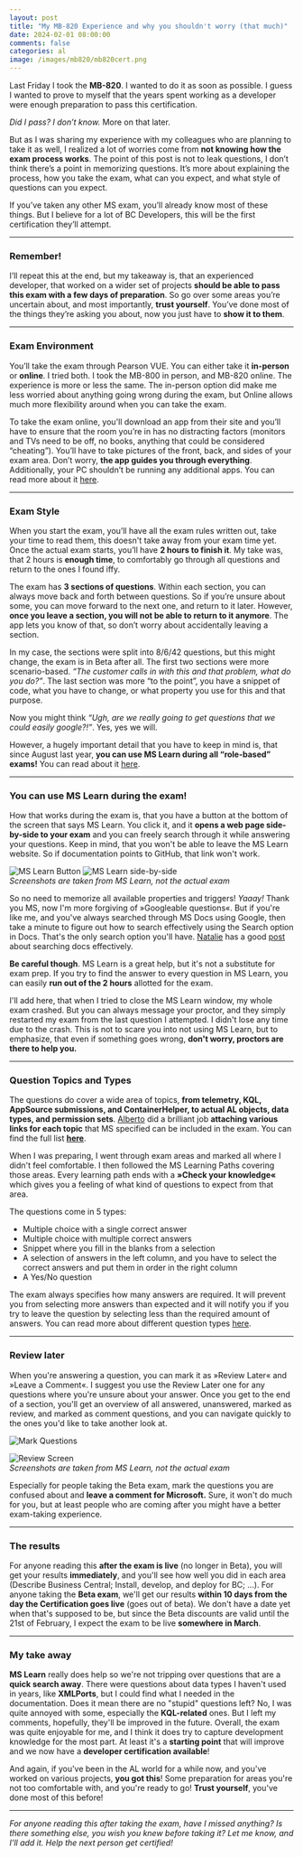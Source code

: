 ```yaml
---
layout: post
title: "My MB-820 Experience and why you shouldn't worry (that much)"
date: 2024-02-01 08:00:00
comments: false
categories: al
image: /images/mb820/mb820cert.png
---
```

Last Friday I took the **MB-820**. I wanted to do it as soon as possible. I guess I wanted to prove to myself that the years spent working as a developer were enough preparation to pass this certification. 

*Did I pass? I don’t know.* More on that later.

But as I was sharing my experience with my colleagues who are planning to take it as well, I realized a lot of worries come from **not knowing how the exam process works**. The point of this post is not to leak questions, I don’t think there’s a point in memorizing questions. It’s more about explaining the process, how you take the exam, what can you expect, and what style of questions can you expect.

If you’ve taken any other MS exam, you’ll already know most of these things. But I believe for a lot of BC Developers, this will be the first certification they’ll attempt.

<hr/>

### Remember!
I’ll repeat this at the end, but my takeaway is, that an experienced developer, that worked on a wider set of projects **should be able to pass this exam with a few days of preparation**. So go over some areas you’re uncertain about, and most importantly, **trust yourself**. You’ve done most of the things they’re asking you about, now you just have to **show it to them**.

<hr/>

### Exam Environment

You’ll take the exam through Pearson VUE. You can either take it **in-person** or **online**. I tried both. I took the MB-800 in person, and MB-820 online. The experience is more or less the same. The in-person option did make me less worried about anything going wrong during the exam, but Online allows much more flexibility around when you can take the exam.

To take the exam online, you'll download an app from their site and you’ll have to ensure that the room you’re in has no distracting factors (monitors and TVs need to be off, no books, anything that could be considered “cheating”). You’ll have to take pictures of the front, back, and sides of your exam area. Don’t worry, **the app guides you through everything**. Additionally, your PC shouldn’t be running any additional apps. You can read more about it [here][pearsonvueonline].

<hr/>

### Exam Style
When you start the exam, you’ll have all the exam rules written out, take your time to read them, this doesn't take away from your exam time yet. Once the actual exam starts, you’ll have **2 hours to finish it**. My take was, that 2 hours is **enough time**, to comfortably go through all questions and return to the ones I found iffy.

The exam has **3 sections of questions**. Within each section, you can always move back and forth between questions. So if you’re unsure about some, you can move forward to the next one, and return to it later. However, **once you leave a section, you will not be able to return to it anymore**. The app lets you know of that, so don’t worry about accidentally leaving a section. 

In my case, the sections were split into 8/6/42 questions, but this might change, the exam is in Beta after all. The first two sections were more scenario-based. *“The customer calls in with this and that problem, what do you do?”*. The last section was more “to the point”, you have a snippet of code, what you have to change, or what property you use for this and that purpose.

Now you might think *“Ugh, are we really going to get questions that we could easily google?!”*. Yes, yes we will. 

However, a hugely important detail that you have to keep in mind is, that since August last year, **you can use MS Learn during all “role-based” exams!** You can read about it [here][mslearnonexams].

<hr/>

### You can use MS Learn during the exam!
How that works during the exam is, that you have a button at the bottom of the screen that says MS Learn. You click it, and it **opens a web page side-by-side to your exam** and you can freely search through it while answering your questions. Keep in mind, that you won't be able to leave the MS Learn website. So if documentation points to GitHub, that link won't work.

![MS Learn Button](/images/mb820/microsoft-learn-1.png)
![MS Learn side-by-side](/images/mb820/microsoft-learn-2.png)
<br>
*Screenshots are taken from MS Learn, not the actual exam*

So no need to memorize all available properties and triggers! *Yaaay!* Thank you MS, now I'm more forgiving of »Googleable questions«. But if you're like me, and you've always searched through MS Docs using Google, then take a minute to figure out how to search effectively using the Search option in Docs. That's the only search option you'll have. [Natalie][bcdocslibrarian] has a good [post][searchdocs] about searching docs effectively.

**Be careful though**. MS Learn is a great help, but it's not a substitute for exam prep. If you try to find the answer to every question in MS Learn, you can easily **run out of the 2 hours** allotted for the exam.

I'll add here, that when I tried to close the MS Learn window, my whole exam crashed. But you can always message your proctor, and they simply restarted my exam from the last question I attempted. I didn't lose any time due to the crash. This is not to scare you into not using MS Learn, but to emphasize, that even if something goes wrong, **don't worry, proctors are there to help you.**

<hr/>

### Question Topics and Types

The questions do cover a wide area of topics, **from telemetry, KQL, AppSource submissions, and ContainerHelper, to actual AL objects, data types, and permission sets**. [Alberto][albertolinkedin]  did a brilliant job **attaching various links for each topic** that MS specified can be included in the exam. You can find the full list **[here][certificationguide]**. 

When I was preparing, I went through exam areas and marked all where I didn't feel comfortable. I then followed the MS Learning Paths covering those areas. Every learning path ends with a **»Check your knowledge«** which gives you a feeling of what kind of questions to expect from that area.

The questions come in 5 types:
- Multiple choice with a single correct answer
- Multiple choice with multiple correct answers
- Snippet where you fill in the blanks from a selection
- A selection of answers in the left column, and you have to select the correct answers and put them in order in the right column
- A Yes/No question

The exam always specifies how many answers are required. It will prevent you from selecting more answers than expected and it will notify you if you try to leave the question by selecting less than the required amount of answers. You can read more about different question types [here][questiontypes].

<hr/>

### Review later

When you're answering a question, you can mark it as »Review Later« and »Leave a Comment«. I suggest you use the Review Later one for any questions where you're unsure about your answer. Once you get to the end of a section, you'll get an overview of all answered, unanswered, marked as review, and marked as comment questions, and you can navigate quickly to the ones you'd like to take another look at.

![Mark Questions](/images/mb820/mb820-review-qst.png)

![Review Screen](/images/mb820/mb820-review-screen.png)
<br>
*Screenshots are taken from MS Learn, not the actual exam*

Especially for people taking the Beta exam, mark the questions you are confused about and **leave a comment for Microsoft.** Sure, it won't do much for you, but at least people who are coming after you might have a better exam-taking experience.

<hr/>

### The results

For anyone reading this **after the exam is live** (no longer in Beta), you will get your results **immediately**, and you'll see how well you did in each area (Describe Business Central; Install, develop, and deploy for BC; ...). For anyone taking the **Beta exam**, we'll get our results **within 10 days from the day the Certification goes live** (goes out of beta). We don't have a date yet when that's supposed to be, but since the Beta discounts are valid until the 21st of February, I expect the exam to be live **somewhere in March**.

<hr/>

### My take away

**MS Learn** really does help so we're not tripping over questions that are a **quick search away**. There were questions about data types I haven't used in years, like **XMLPorts**, but I could find what I needed in the documentation. Does it mean there are no "stupid" questions left? No, I was quite annoyed with some, especially the **KQL-related** ones. But I left my comments, hopefully, they'll be improved in the future. Overall, the exam was quite enjoyable for me, and I think it does try to capture development knowledge for the most part. At least it's a **starting point** that will improve and we now have a **developer certification available**!

And again, if you've been in the AL world for a while now, and you've worked on various projects, **you got this**! 
Some preparation for areas you're not too comfortable with, and you're ready to go! **Trust yourself**, you've done most of this before!

<hr/>

*For anyone reading this after taking the exam, have I missed anything? Is there something else, you wish you knew before taking it? Let me know, and I'll add it. Help the next person get certified!*

[mslearnonexams]: https://techcommunity.microsoft.com/t5/microsoft-learn-blog/introducing-a-new-resource-for-all-role-based-microsoft/ba-p/3500870
[albertolinkedin]: https://www.linkedin.com/in/alberto-soben-a91090162/
[certificationguide]: https://businesscentralgeek.com/business-central-developer-certification-ultimate-guide
[pearsonvueonline]: https://learn.microsoft.com/en-us/credentials/certifications/online-exams
[questiontypes]: https://learn.microsoft.com/en-us/credentials/support/exam-duration-exam-experience
[bcdocslibrarian]: https://twitter.com/KarolakNatalie
[searchdocs]: https://nataliekarolak.wordpress.com/2023/09/05/bc-docs-search-vs-filter-by-title/
